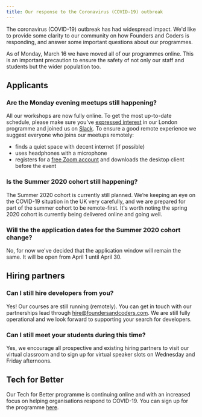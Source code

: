 ```yaml
---
title: Our response to the Coronavirus (COVID-19) outbreak
---
```


The coronavirus (COVID-19) outbreak has had widespread impact. We'd like to provide some clarity to our community on how Founders and Coders is responding, and answer some important questions about our programmes.

As of Monday, March 16 we have moved all of our programmes online. This is an important precaution to ensure the safety of not only our staff and students but the wider population too.

## Applicants

### Are the Monday evening meetups still happening?

All our workshops are now fully online. To get the most up-to-date schedule, please make sure you've [expressed interest](https://docs.google.com/forms/d/e/1FAIpQLSepdNxKsrMjhfnbdkzKUgNpeWFmp8WLyiqTe_UY10TsPpFOEQ/viewform) in our London programme and joined us on [Slack](/slack). To ensure a good remote experience we suggest everyone who joins our meetups remotely:

- finds a quiet space with decent internet (if possible)
- uses headphones with a microphone
- registers for a [free Zoom account](https://zoom.us/) and downloads the desktop client before the event

### Is the Summer 2020 cohort still happening?

The Summer 2020 cohort is currently still planned. We’re keeping an eye on the COVID-19 situation in the UK very carefully, and we are prepared for part of the summer cohort to be remote-first. It's worth noting the spring 2020 cohort is currently being delivered online and going well.

### Will the the application dates for the Summer 2020 cohort change?

No, for now we've decided that the application window will remain the same. It will be open from April 1 until April 30.

## Hiring partners

### Can I still hire developers from you?

Yes! Our courses are still running (remotely). You can get in touch with our partnerships lead through hire@foundersandcoders.com. We are still fully operational and we look forward to supporting your search for developers.

### Can I still meet your students during this time?

Yes, we encourage all prospective and existing hiring partners to visit our virtual classroom and to sign up for virtual speaker slots on Wednesday and Friday afternoons.

## Tech for Better

Our Tech for Better programme is continuing online and with an increased focus on helping organisations respond to COVID-19. You can sign up for the programme [here](/tech-for-better).